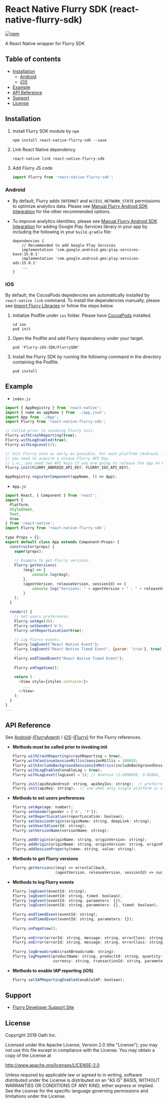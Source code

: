 # React Native Flurry SDK (react-native-flurry-sdk)

[![npm](https://img.shields.io/npm/v/react-native-flurry-sdk.svg?colorB=blue&)](https://www.npmjs.com/package/react-native-flurry-sdk)

A React Native wrapper for Flurry SDK

## Table of contents

- [Installation](#installation)
  - [Android](#android)
  - [iOS](#ios)
- [Example](#example)
- [API Reference](#api-reference)
- [Support](#support)
- [License](#license)

## Installation

1. Install Flurry SDK module by `npm`

   ```
   npm install react-native-flurry-sdk --save
   ```
2. Link React Native dependency

   ```
   react-native link react-native-flurry-sdk
   ```
3. Add Flurry JS code

   ```javascript
   import Flurry from 'react-native-flurry-sdk';
   ```

### Android

- By default, Flurry adds `INTERNET` and `ACCESS_NETWORK_STATE` permissions to optimize analytics data. Please see [Manual Flurry Android SDK Integration](https://developer.yahoo.com/flurry/docs/integrateflurry/android-manual/) for the other recommended options.
- To improve analytics identities, please see [Manual Flurry Android SDK Integration](https://developer.yahoo.com/flurry/docs/integrateflurry/android-manual/) for adding Google Play Services library in your app by including the following in your `build.gradle` file:

  ```
  dependencies {
      // Recommended to add Google Play Services
      implementation 'com.google.android.gms:play-services-base:15.0.1'
      implementation 'com.google.android.gms:play-services-ads:15.0.1' 
      ...
  }
  ```

### iOS

By default, the CocoaPods depedencies are automatically installed by `react-native link` command. To install the dependencies manually, please see [Import Flurry Libraries](https://developer.yahoo.com/flurry/docs/integrateflurry/ios/#import-flurry-libraries) or follow the steps below.

1. Initialize Podfile under `ios` folder. Please have [CocoaPods](https://cocoapods.org) installed.

   ```
   cd ios
   pod init
   ```
2. Open the Podfile and add Flurry dependency under your target.

   ```
   pod 'Flurry-iOS-SDK/FlurrySDK'
   ```
3. Install the Flurry SDK by running the following command in the directory containing the Podfile.

   ```
   pod install
   ```

## Example

- `index.js`

```javascript
import { AppRegistry } from 'react-native';
import { name as appName } from './app.json';
import App from './App';
import Flurry from 'react-native-flurry-sdk';

// Called prior to invoking Flurry init.
Flurry.withCrashReporting(true);
Flurry.withLogEnabled(true);
Flurry.withLogLevel(2);

// Init Flurry once as early as possible. For each platfrom (Android, iOS) where the app runs
// you need to acquire a unique Flurry API Key. 
// i.e., you need two API keys if you are going to release the app on both Android and iOS platforms.
Flurry.init(FLURRY_ANDROID_API_KEY, FLURRY_IOS_API_KEY);

AppRegistry.registerComponent(appName, () => App);
```

- `App.js`

```javascript
import React, { Component } from 'react';
import {
  Platform,
  StyleSheet,
  Text,
  View
} from 'react-native';
import Flurry from 'react-native-flurry-sdk';
 
type Props = {};
export default class App extends Component<Props> {
  constructor(props) {
    super(props);
    
    // Example to get Flurry versions.
    Flurry.getVersions(
        (msg) => {
            console.log(msg);
        },
        (agentVersion, releaseVersion, sessionId) => {
            console.log("Versions: " + agentVersion + " : " + releaseVersion + " : " + sessionId);
        }
    );
  }
 
  render() {
    // Set users preferences.
    Flurry.setAge(36);
    Flurry.setGender('m');
    Flurry.setReportLocation(true);
    
    // Log Flurry events.
    Flurry.logEvent("React Native Event");
    Flurry.logEvent("React Native Timed Event", {param: 'true'}, true);
    ...
    Flurry.endTimedEvent("React Native Timed Event");
    
    Flurry.onPageView();
	
    return (
      <View style={styles.container}>
        ...
      </View>
    );
  }
}
...
```

## API Reference

See [Android](http://flurry.github.io/flurry-android-sdk/)-[(FlurryAgent)](http://flurry.github.io/flurry-android-sdk/com/flurry/android/FlurryAgent.html) /
[iOS](http://flurry.github.io/flurry-ios-sdk/)-[(Flurry)](http://flurry.github.io/flurry-ios-sdk/interface_flurry.html) for
the Flurry references.

- **Methods must be called prior to invoking init**

  ```javascript
  Flurry.withCrashReporting(crashReporting = true);
  Flurry.withContinueSessionMillis(sessionMillis = 10000);
  Flurry.withIncludeBackgroundSessionsInMetrics(includeBackgroundSessionsInMetrics = true);
  Flurry.withLogEnabled(enableLog = true);
  Flurry.withLogLevel(logLevel = 5); // Android (2:VERBOSE, 3:DEBUG, 4:INFO, 5:WARN, 6:ERROR, 7:ASSERT), iOS (2:All, 3-5:Debug, 6-7:Critical)
  ```
  
  ```javascript
  Flurry.init(apiKeyAndroid: string, apiKeyIos: string);  // preferred; passing null if not available
  Flurry.init(apiKey: string);  // use when only single platform is supported, or shared (not recommended)
  ```
- **Methods to set users preferences**

  ```javascript
  Flurry.setAge(age: number);
  Flurry.setGender(gender = ['m', 'f']);
  Flurry.setReportLocation(reportLocation: boolean);
  Flurry.setSessionOrigin(originName: string, deepLink: string);
  Flurry.setUserId(userId: string);
  Flurry.setVersionName(versionName: string);
     
  Flurry.addOrigin(originName: string, originVersion: string);
  Flurry.addOrigin(originName: string, originVersion: string, originParameters: {});
  Flurry.addSessionProperty(name: string, value: string);
  ```
- **Methods to get Flurry versions**

  ```javascript
  Flurry.getVersions((msg) => errorCallback,
                     (agentVersion, releaseVersion, sessionId) => successCallback);
  ```
- **Methods to log Flurry events**

  ```javascript
  Flurry.logEvent(eventId: string);
  Flurry.logEvent(eventId: string, timed: boolean);
  Flurry.logEvent(eventId: string, parameters: {});
  Flurry.logEvent(eventId: string, parameters: {}, timed: boolean);
     
  Flurry.endTimedEvent(eventId: string);
  Flurry.endTimedEvent(eventId: string, parameters: {});
     
  Flurry.onPageView();
     
  Flurry.onError(errorId: string, message: string, errorClass: string);
  Flurry.onError(errorId: string, message: string, errorClass: string, errorParams: {});
     
  Flurry.logBreadcrumb(crashBreadcrumb: string);
  Flurry.logPayment(productName: string, productId: string, quantity: number, price: number,
                    currency: string, transactionId: string, parameters: {});  // Android, see setIAPReportingEnabled for iOS
  ```

- **Methods to enable IAP reporting (iOS)**

  ```javascript
  Flurry.setIAPReportingEnabled(enableIAP: boolean);
  ```
  
## Support

- [Flurry Developer Support Site](https://developer.yahoo.com/flurry/docs/)

## License

Copyright 2018 Oath Inc.

Licensed under the Apache License, Version 2.0 (the "License");
you may not use this file except in compliance with the License.
You may obtain a copy of the License at

  http://www.apache.org/licenses/LICENSE-2.0

Unless required by applicable law or agreed to in writing, software
distributed under the License is distributed on an "AS IS" BASIS,
WITHOUT WARRANTIES OR CONDITIONS OF ANY KIND, either express or implied.
See the License for the specific language governing permissions and
limitations under the License.

